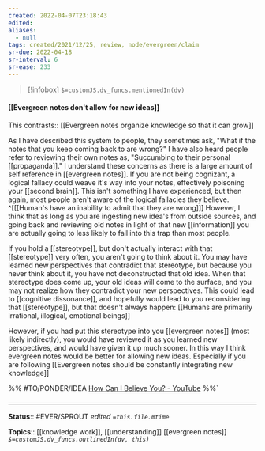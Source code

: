 ```yaml
---
created: 2022-04-07T23:18:43 
edited: 
aliases:
  - null
tags: created/2021/12/25, review, node/evergreen/claim
sr-due: 2022-04-18
sr-interval: 6
sr-ease: 233
---
```

> [!infobox]
`$=customJS.dv_funcs.mentionedIn(dv)`

#### [[Evergreen notes don't allow for new ideas]]

This 
contrasts:: [[Evergreen notes organize knowledge so that it can grow]]

As I have described this system to people, they sometimes ask, "What if the notes that you keep coming back to are wrong?" I have also heard people refer to reviewing their own notes as, "Succumbing to their personal [[propaganda]]." I understand these concerns as there is a large amount of self reference in [[evergreen notes]]. If you are not being cognizant, a logical fallacy could weave it's way into your notes, effectively poisoning your [[second brain]]. This isn't something I have experienced, but then again, most people aren't aware of the logical fallacies they believe.
^[[[Human's have an inability to admit that they are wrong]]]
However, I think that as long as you are ingesting new idea's from outside sources, and going back and reviewing old notes in light of that new [[information]] you are actually going to less likely to fall into this trap than most people. 

If you hold a [[stereotype]], but don't actually interact with that [[stereotype]] very often, you aren't going to think about it. You may have learned new perspectives that contradict that stereotype, but because you never think about it, you have not deconstructed that old idea. When that stereotype does come up, your old ideas will come to the surface, and you may not realize how they contradict your new perspectives. This could lead to [[cognitive dissonance]], and hopefully would lead to you reconsidering that [[stereotype]], but that doesn't always happen: [[Humans are primarily irrational, illogical, emotional beings]]

However, if you had put this stereotype into you [[evergreen notes]] (most likely indirectly),
you would have reviewed it as you learned new perspectives, 
and would have given it up much sooner. 
In this way I think evergreen notes would be better for allowing new ideas.
Especially if you are following [[Evergreen notes should be constantly integrating new knowledge]]

%%
#TO/PONDER/IDEA [How Can I Believe You? - YouTube](https://www.youtube.com/watch?v=cVuKitl6qWA)
%%`

### <hr class="footnote"/>

**Status**:: #EVER/SPROUT
*edited `=this.file.mtime`*

**Topics**:: [[knowledge work]], [[understanding]] [[evergreen notes]]
*`$=customJS.dv_funcs.outlinedIn(dv, this)`*
